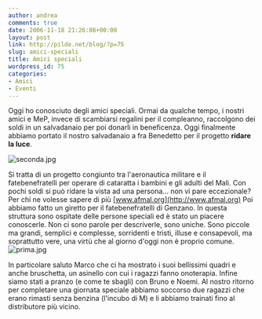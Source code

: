 ```yaml
---
author: andrea
comments: true
date: 2006-11-18 21:26:08+00:00
layout: post
link: http://pilde.net/blog/?p=75
slug: amici-speciali
title: Amici speciali
wordpress_id: 75
categories:
- Amici
- Eventi
---
```


Oggi ho conosciuto degli amici speciali. Ormai da qualche tempo, i nostri amici e MeP, invece di scambiarsi regalini per il compleanno, raccolgono dei soldi in un salvadanaio per poi donarli in beneficenza. Oggi finalmente abbiamo portato il nostro salvadanaio a fra Benedetto per il progetto **ridare la luce**.

![seconda.jpg](http://pilde.net/blog/wp-content/uploads/2006/11/seconda.jpg)

Si tratta di un progetto congiunto tra l'aeronautica militare e il fatebenefratelli per operare di cataratta i bambini e gli adulti del  Mali. Con pochi soldi si può ridare la vista ad una persona... non vi pare eccezionale?  Per chi ne volesse sapere di più [www.afmal.org](http://www.afmal.org)
Poi abbiamo fatto un giretto per il fatebenefratelli di Genzano. In questa struttura sono ospitate delle persone speciali ed è stato un piacere conoscerle. Non ci sono parole per descriverle, sono uniche. Sono piccole ma grandi, semplici e complesse, sorridenti e tristi, illuse e consapevoli, ma soprattutto vere, una virtù che al giorno d'oggi non è proprio comune.
![prima.jpg](http://pilde.net/blog/wp-content/uploads/2006/11/prima.jpg)

In particolare saluto Marco che ci ha mostrato i suoi bellissimi quadri e anche bruschetta, un asinello con cui i ragazzi fanno onoterapia. Infine siamo stati a pranzo (e come te sbagli) con Bruno e Noemi. Al nostro ritorno per completare una giornata speciale abbiamo soccorso due ragazzi che erano rimasti senza benzina (l'incubo di M) e li abbiamo trainati fino al distributore più vicino.
